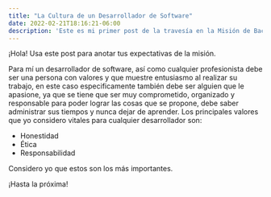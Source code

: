 ```yaml
---
title: "La Cultura de un Desarrollador de Software"
date: 2022-02-21T18:16:21-06:00
description: 'Este es mi primer post de la travesía en la Misión de Backend con Node JS de Launch X.'
---
```


¡Hola!
Usa este post para anotar tus expectativas de la misión.

Para mí un desarrollador de software, así como cualquier profesionista debe ser una persona con valores y que muestre entusiasmo al realizar su trabajo, en este caso especificamente también debe ser alguien que le apasione, ya que se tiene que ser muy comprometido, organizado y responsable para poder lograr las cosas que se propone, debe saber administrar sus tiempos y nunca dejar de aprender. Los principales valores que yo considero vitales para cualquier desarrollador son:

- Honestidad
- Ética
- Responsabilidad

Considero yo que estos son los más importantes.

¡Hasta la próxima!
